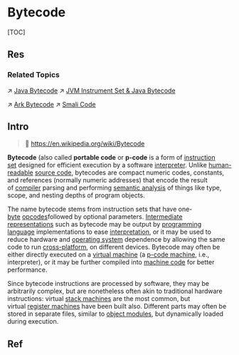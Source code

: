 # Bytecode

[TOC]



## Res
### Related Topics
↗ [Java Bytecode](../../../../../👩‍💻%20Computer%20Languages%20&%20Programming%20Methodology/ASM%20(Assembly%20Languages)/🌙%20Hardware-Independent%20ASM%20&%20Bytecode%20Sets/Java%20Bytecode/Java%20Bytecode.md)
↗ [JVM Instrument Set & Java Bytecode](../../RISC%20(Reduced%20Instruction%20Set%20Computer)/JVM%20Instrument%20Set%20&%20Java%20Bytecode/JVM%20Instrument%20Set%20&%20Java%20Bytecode.md)

↗ [Ark Bytecode](../../../../../👩‍💻%20Computer%20Languages%20&%20Programming%20Methodology/ASM%20(Assembly%20Languages)/🌙%20Hardware-Independent%20ASM%20&%20Bytecode%20Sets/Ark%20Bytecode/Ark%20Bytecode.md)
↗ [Smali Code](../../../../../👩‍💻%20Computer%20Languages%20&%20Programming%20Methodology/ASM%20(Assembly%20Languages)/🌙%20Hardware-Independent%20ASM%20&%20Bytecode%20Sets/Smali%20Code/Smali%20Code.md)



## Intro
> 🔗 https://en.wikipedia.org/wiki/Bytecode

**Bytecode** (also called **portable code** or **p-code** is a form of [instruction set](https://en.wikipedia.org/wiki/Instruction_set "Instruction set") designed for efficient execution by a software [interpreter](https://en.wikipedia.org/wiki/Interpreter_(computing) "Interpreter (computing)"). Unlike [human-readable](https://en.wikipedia.org/wiki/Human-readable_code "Human-readable code") [source code](https://en.wikipedia.org/wiki/Source_code "Source code"), bytecodes are compact numeric codes, constants, and references (normally numeric addresses) that encode the result of [compiler](https://en.wikipedia.org/wiki/Compiler "Compiler") parsing and performing [semantic analysis](https://en.wikipedia.org/wiki/Semantic_analysis_(compilers) "Semantic analysis (compilers)") of things like type, scope, and nesting depths of program objects.

The name bytecode stems from instruction sets that have one-[byte](https://en.wikipedia.org/wiki/Byte "Byte") [opcodes](https://en.wikipedia.org/wiki/Opcode "Opcode")followed by optional parameters. [Intermediate representations](https://en.wikipedia.org/wiki/Intermediate_representation "Intermediate representation") such as bytecode may be output by [programming language](https://en.wikipedia.org/wiki/Programming_language "Programming language") implementations to ease [interpretation](https://en.wikipedia.org/wiki/Interpreter_(computer_software) "Interpreter (computer software)"), or it may be used to reduce hardware and [operating system](https://en.wikipedia.org/wiki/Operating_system "Operating system") dependence by allowing the same code to run [cross-platform](https://en.wikipedia.org/wiki/Cross-platform "Cross-platform"), on different devices. Bytecode may often be either directly executed on a [virtual machine](https://en.wikipedia.org/wiki/Virtual_machine "Virtual machine") (a [p-code machine](https://en.wikipedia.org/wiki/P-code_machine "P-code machine"), i.e., interpreter), or it may be further compiled into [machine code](https://en.wikipedia.org/wiki/Machine_code "Machine code") for better performance.

Since bytecode instructions are processed by software, they may be arbitrarily complex, but are nonetheless often akin to traditional hardware instructions: virtual [stack machines](https://en.wikipedia.org/wiki/Stack_machine "Stack machine") are the most common, but virtual [register machines](https://en.wikipedia.org/wiki/Register_machine "Register machine") have been built also. Different parts may often be stored in separate files, similar to [object modules](https://en.wikipedia.org/wiki/Object_file "Object file"), but dynamically loaded during execution.



## Ref
[Intermediate representation | Wikipedia]: https://en.wikipedia.org/wiki/Intermediate_representation

[I2C | Wikipedia]: https://en.wikipedia.org/wiki/I²C


